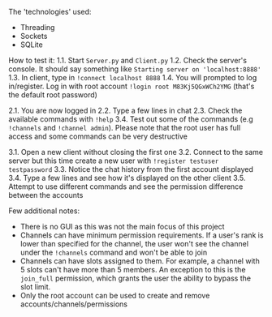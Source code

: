 The 'technologies' used:
  * Threading
  * Sockets
  * SQLite

  
How to test it:
  1.1. Start `Server.py` and `Client.py`
  1.2. Check the server's console. It should say something like `Starting server on 'localhost:8888'`
  1.3. In client, type in `!connect localhost 8888` 
  1.4. You will prompted to log in/register. Log in with root account `!login root M83Kj5QGxWCh2YMG` (that's the default root password)
  
  2.1. You are now logged in
  2.2. Type a few lines in chat
  2.3. Check the available commands with `!help`
  3.4. Test out some of the commands (e.g `!channels` and `!channel admin`). Please note that the root user has full access and some commands can be very destructive
  
  3.1. Open a new client without closing the first one
  3.2. Connect to the same server but this time create a new user with `!register testuser testpassword`
  3.3. Notice the chat history from the first account displayed
  3.4. Type a few lines and see how it's displayed on the other client
  3.5. Attempt to use different commands and see the permission difference between the accounts

  
Few additional notes:
  * There is no GUI as this was not the main focus of this project
  * Channels can have minimum permission requirements. If a user's rank is lower than specified for the channel, the user won't see the channel under the `!channels` command and won't be able to join
  * Channels can have slots assigned to them. For example, a channel with 5 slots can't have more than 5 members. An exception to this is the `join_full` permission, which grants the user the ability to bypass the slot limit.
  * Only the root account can be used to create and remove accounts/channels/permissions